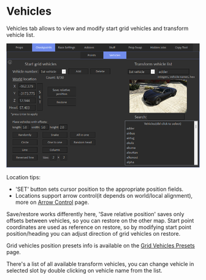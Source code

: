 # Vehicles

Vehicles tab allows to view and modify start grid vehicles and transform vehicle list.

![Vehicles1](/assets/images/checkpoints/img03.png)

Location tips: 

- 'SET' button sets cursor position to the appropriate position fields.
- Locations support arrow control(it depends on world/local alignment), more on [Arrow Control](/chapters/chapter1/overview) page.

Save/restore works differently here, 'Save relative position' saves only offsets between vehicles, so you can restore on the other map.
Start point coordinates are used as reference on restore, so by modifying start point position/heading you can adjust direction of grid vehicles on restore.

Grid vehicles position presets info is available on the [Grid Vehicles Presets](/checkpoints/vehicles/presets) page.

There's a list of all available transform vehicles, you can change vehicle in selected slot by double clicking on vehicle name from the list.